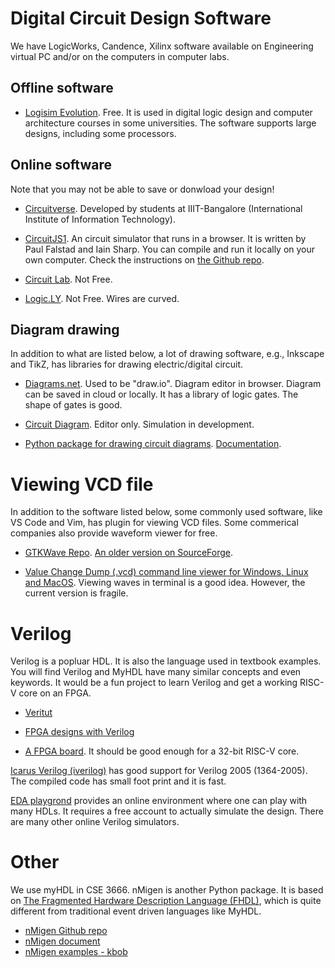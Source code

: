 # Digital Circuit Design Software

We have LogicWorks, Candence, Xilinx software available on Engineering virtual PC and/or on
the computers in computer labs. 

## Offline software

* [Logisim Evolution](https://github.com/reds-heig/logisim-evolution). Free. It is
  used in digital logic design and computer architecture courses in some universities.
  The software supports large designs, including some processors. 

## Online software

Note that you may not be able to save or donwload your design! 

* [Circuitverse](https://circuitverse.org/simulator). Developed by students at
  IIIT-Bangalore (International Institute of Information Technology).

* [CircuitJS1](https://www.falstad.com/circuit/circuitjs.html).  An circuit
  simulator that runs in a browser. It is written by Paul Falstad and Iain
  Sharp. You can compile and run it locally on your own computer. Check the
  instructions on [the Github repo](https://github.com/pfalstad/circuitjs1). 

* [Circuit Lab](https://www.circuitlab.com/). Not Free.

* [Logic.LY](https://logic.ly). Not Free. Wires are curved.

## Diagram drawing

In addition to what are listed below, a lot of drawing software, e.g., Inkscape and
TikZ, has libraries for drawing electric/digital circuit.

* [Diagrams.net](https://app.diagrams.net/). Used to be "draw.io". Diagram editor in browser. 
  Diagram can be saved in cloud or locally. It has a library of logic gates. The shape of gates
  is good.

* [Circuit Diagram](https://www.circuit-diagram.org/). Editor only. Simulation in development.

* [Python package for drawing circuit diagrams](https://pypi.org/project/schemdraw/). 
  [Documentation](https://schemdraw.readthedocs.io/en/latest/usage/start.html).

# Viewing VCD file

In addition to the software listed below, some commonly used software, like VS Code and Vim, has plugin for viewing VCD files. Some commerical companies also provide waveform viewer for free. 

* [GTKWave Repo](https://github.com/gtkwave/gtkwave). 
  [An older version on SourceForge](http://gtkwave.sourceforge.net/).

* [Value Change Dump (.vcd) command line viewer for Windows, Linux and MacOS](https://github.com/yne/vcd). Viewing waves in terminal is a good idea. However, the current version is fragile.

# Verilog

Verilog is a popluar HDL. It is also the language used in textbook examples.
You will find Verilog and MyHDL have many similar concepts and even keywords.
It would be a fun project to learn Verilog and get a working RISC-V core on an
FPGA.

* [Veritut](http://www.asic-world.com/verilog/veritut.html)

* [FPGA designs with Verilog](https://verilogguide.readthedocs.io/en/latest/index.html)

* [A FPGA board](https://www.adafruit.com/product/451). It should be good enough for a 32-bit RISC-V core. 

[Icarus Verilog (iverilog)](http://iverilog.icarus.com/) has good support for Verilog 2005 (1364-2005). The
compiled code has small foot print and it is fast. 

[EDA playgrond](https://www.edaplayground.com/) provides an online environment
where one can play with many HDLs. It requires a free account to actually
simulate the design.  There are many other online Verilog simulators. 

# Other

We use myHDL in CSE 3666.  nMigen is another Python package. It is based on [The Fragmented Hardware
  Description Language (FHDL)](https://m-labs.hk/migen/manual/fhdl.html), which
is quite different from traditional event driven languages like MyHDL.

* [nMigen Github repo](https://github.com/nmigen/nmigen)
* [nMigen document](https://nmigen.info/nmigen/latest/cover.html)
* [nMigen examples - kbob](https://github.com/kbob/nmigen-examples)

